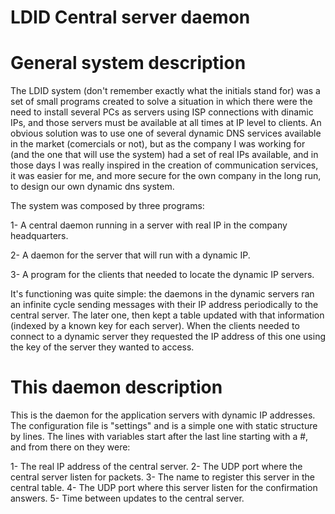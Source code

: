 # LDID Central server daemon

General system description
==========================

The LDID system (don't remember exactly what the initials stand for) was a set of small programs created to solve a situation in which there were the need to install several PCs as servers using ISP connections with dinamic IPs, and those servers must be available at all times at IP level to clients.
An obvious solution was to use one of several dynamic DNS services available in the market (comercials or not), but as the company I was working for (and the one that will use the system) had a set of real IPs available, and in those days I was really inspired in the creation of communication services, it was easier for me, and more secure for the own company in the long run, to design our own dynamic dns system.

The system was composed by three programs:

1- A central daemon running in a server with real IP in the company headquarters.

2- A daemon for the server that will run with a dynamic IP.

3- A program for the clients that needed to locate the dynamic IP servers.

It's functioning was quite simple: the daemons in the dynamic servers ran an infinite cycle sending messages with their IP address periodically to the central server. The later one, then kept a table updated with that information (indexed by a known key for each server). When the clients needed to connect to a dynamic server they requested the IP address of this one using the key of the server they wanted to access.


This daemon description
=======================

This is the daemon for the application servers with dynamic IP addresses. The configuration file is "settings" and is a simple one with static structure by lines. The lines with variables start after the last line starting with a #, and from there on they were:

1- The real IP address of the central server.
2- The UDP port where the central server listen for packets.
3- The name to register this server in the central table.
4- The UDP port where this server listen for the confirmation answers.
5- Time between updates to the central server. 